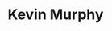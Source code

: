---
title: "Kevin Murphy"
presenter_id: kevin_murphy
position: Postdoc
start_date: 2004
end_date: 2008
email: 
phone: 
photo: 
status: former
layout: member 
---